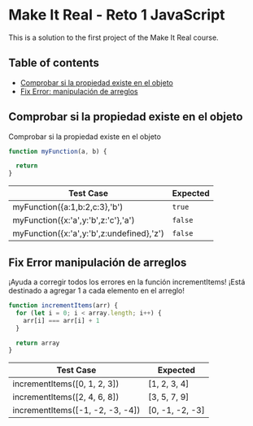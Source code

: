 # Make It Real - Reto 1 JavaScript

This is a solution to the first project of the Make It Real course.

## Table of contents

- [Comprobar si la propiedad existe en el objeto](#Comprobar-si-la-propiedad-existe-en-el-objeto)
- [Fix Error: manipulación de arreglos](#Fix-Error-manipulación-de-arreglos)


## Comprobar si la propiedad existe en el objeto
Comprobar si la propiedad existe en el objeto
```js
function myFunction(a, b) {

  return
}
```
| Test Case                                 | Expected |
|-------------------------------------------|----------|
| myFunction({a:1,b:2,c:3},'b')             | `true`   |
| myFunction({x:'a',y:'b',z:'c'},'a')       | `false`  |
| myFunction({x:'a',y:'b',z:undefined},'z') | `false`  |

## Fix Error manipulación de arreglos
¡Ayuda a corregir todos los errores en la función incrementItems! ¡Está destinado a agregar 1 a cada elemento en el arreglo!
```js
function incrementItems(arr) {
  for (let i = 0; i < array.length; i++) {
    arr[i] === arr[i] + 1
  }

  return array
}
```
| Test Case                        | Expected        |
|----------------------------------|-----------------|
| incrementItems([0, 1, 2, 3])     | [1, 2, 3, 4]    |
| incrementItems([2, 4, 6, 8])     |  [3, 5, 7, 9]   |
| incrementItems([-1, -2, -3, -4]) | [0, -1, -2, -3] |